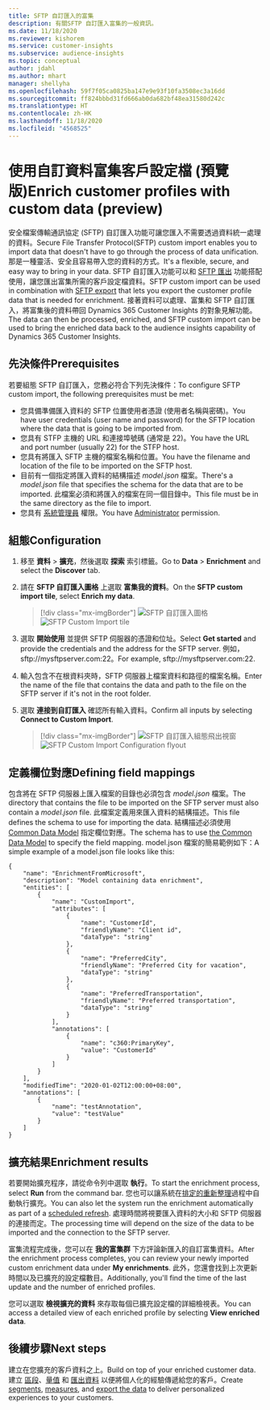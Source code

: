 ```yaml
---
title: SFTP 自訂匯入的富集
description: 有關SFTP 自訂匯入富集的一般資訊。
ms.date: 11/18/2020
ms.reviewer: kishorem
ms.service: customer-insights
ms.subservice: audience-insights
ms.topic: conceptual
author: jdahl
ms.author: mhart
manager: shellyha
ms.openlocfilehash: 59f7f05ca0825ba147e9e93f10fa3508ec3a16dd
ms.sourcegitcommit: ff824bbbd31fd666ab0da682bf48ea31580d242c
ms.translationtype: HT
ms.contentlocale: zh-HK
ms.lasthandoff: 11/18/2020
ms.locfileid: "4568525"
---
```

# <a name="enrich-customer-profiles-with-custom-data-preview"></a><span data-ttu-id="fd667-103">使用自訂資料富集客戶設定檔 (預覽版)</span><span class="sxs-lookup"><span data-stu-id="fd667-103">Enrich customer profiles with custom data (preview)</span></span>

<span data-ttu-id="fd667-104">安全檔案傳輸通訊協定 (SFTP) 自訂匯入功能可讓您匯入不需要透過資料統一處理的資料。</span><span class="sxs-lookup"><span data-stu-id="fd667-104">Secure File Transfer Protocol(SFTP) custom import enables you to import data that doesn't have to go through the process of data unification.</span></span> <span data-ttu-id="fd667-105">那是一種靈活、安全且容易帶入您的資料的方式。</span><span class="sxs-lookup"><span data-stu-id="fd667-105">It's a flexible, secure, and easy way to bring in your data.</span></span> <span data-ttu-id="fd667-106">SFTP 自訂匯入功能可以和 [SFTP 匯出](export-sftp.md) 功能搭配使用，讓您匯出富集所需的客戶設定檔資料。</span><span class="sxs-lookup"><span data-stu-id="fd667-106">SFTP custom import can be used in combination with [SFTP export](export-sftp.md) that lets you export the customer profile data that is needed for enrichment.</span></span> <span data-ttu-id="fd667-107">接著資料可以處理、富集和 SFTP 自訂匯入，將富集後的資料帶回 Dynamics 365 Customer Insights 的對象見解功能。</span><span class="sxs-lookup"><span data-stu-id="fd667-107">The data can then be processed, enriched, and SFTP custom import can be used to bring the enriched data back to the audience insights capability of Dynamics 365 Customer Insights.</span></span>

## <a name="prerequisites"></a><span data-ttu-id="fd667-108">先決條件</span><span class="sxs-lookup"><span data-stu-id="fd667-108">Prerequisites</span></span>

<span data-ttu-id="fd667-109">若要組態 SFTP 自訂匯入，您務必符合下列先決條件：</span><span class="sxs-lookup"><span data-stu-id="fd667-109">To configure SFTP custom import, the following prerequisites must be met:</span></span>

- <span data-ttu-id="fd667-110">您具備準備匯入資料的 SFTP 位置使用者憑證 (使用者名稱與密碼)。</span><span class="sxs-lookup"><span data-stu-id="fd667-110">You have user credentials (user name and password) for the SFTP location where the data that is going to be imported from.</span></span>
- <span data-ttu-id="fd667-111">您具有 STFP 主機的 URL 和連接埠號碼 (通常是 22)。</span><span class="sxs-lookup"><span data-stu-id="fd667-111">You have the URL and port number (usually 22) for the STFP host.</span></span>
- <span data-ttu-id="fd667-112">您具有將匯入 SFTP 主機的檔案名稱和位置。</span><span class="sxs-lookup"><span data-stu-id="fd667-112">You have the filename and location of the file to be imported on the SFTP host.</span></span>
- <span data-ttu-id="fd667-113">目前有一個指定將匯入資料的結構描述 *model.json* 檔案。</span><span class="sxs-lookup"><span data-stu-id="fd667-113">There's a *model.json* file that specifies the schema for the data that are to be imported.</span></span> <span data-ttu-id="fd667-114">此檔案必須和將匯入的檔案在同一個目錄中。</span><span class="sxs-lookup"><span data-stu-id="fd667-114">This file must be in the same directory as the file to import.</span></span>
- <span data-ttu-id="fd667-115">您具有 [系統管理員](permissions.md#administrator) 權限。</span><span class="sxs-lookup"><span data-stu-id="fd667-115">You have [Administrator](permissions.md#administrator) permission.</span></span>

## <a name="configuration"></a><span data-ttu-id="fd667-116">組態</span><span class="sxs-lookup"><span data-stu-id="fd667-116">Configuration</span></span>

1. <span data-ttu-id="fd667-117">移至 **資料** > **擴充**，然後選取 **探索** 索引標籤。</span><span class="sxs-lookup"><span data-stu-id="fd667-117">Go to **Data** > **Enrichment** and select the **Discover** tab.</span></span>

1. <span data-ttu-id="fd667-118">請在 **SFTP 自訂匯入圖格** 上選取 **富集我的資料**。</span><span class="sxs-lookup"><span data-stu-id="fd667-118">On the **SFTP custom import tile**, select **Enrich my data**.</span></span>

   > [!div class="mx-imgBorder"]
   > <span data-ttu-id="fd667-119">![SFTP 自訂匯入圖格](media/SFTP_Custom_Import_tile.png "SFTP 自訂匯入圖格")</span><span class="sxs-lookup"><span data-stu-id="fd667-119">![SFTP Custom Import tile](media/SFTP_Custom_Import_tile.png "SFTP Custom Import tile")</span></span>

1. <span data-ttu-id="fd667-120">選取 **開始使用** 並提供 SFTP 伺服器的憑證和位址。</span><span class="sxs-lookup"><span data-stu-id="fd667-120">Select **Get started** and provide the credentials and the address for the SFTP server.</span></span> <span data-ttu-id="fd667-121">例如，sftp://mysftpserver.com:22。</span><span class="sxs-lookup"><span data-stu-id="fd667-121">For example, sftp://mysftpserver.com:22.</span></span>

1. <span data-ttu-id="fd667-122">輸入包含不在根資料夾時，SFTP 伺服器上檔案資料和路徑的檔案名稱。</span><span class="sxs-lookup"><span data-stu-id="fd667-122">Enter the name of the file that contains the data and path to the file on the SFTP server if it's not in the root folder.</span></span>

1. <span data-ttu-id="fd667-123">選取 **連接到自訂匯入** 確認所有輸入資料。</span><span class="sxs-lookup"><span data-stu-id="fd667-123">Confirm all inputs by selecting **Connect to Custom Import**.</span></span>

   > [!div class="mx-imgBorder"]
   > <span data-ttu-id="fd667-124">![SFTP 自訂匯入組態飛出視窗](media/SFTP_Custom_Import_Configuration_flyout.png "SFTP 自訂匯入組態飛出視窗")</span><span class="sxs-lookup"><span data-stu-id="fd667-124">![SFTP Custom Import Configuration flyout](media/SFTP_Custom_Import_Configuration_flyout.png "SFTP Custom Import Configuration flyout")</span></span>

## <a name="defining-field-mappings"></a><span data-ttu-id="fd667-125">定義欄位對應</span><span class="sxs-lookup"><span data-stu-id="fd667-125">Defining field mappings</span></span> 

<span data-ttu-id="fd667-126">包含將在 SFTP 伺服器上匯入檔案的目錄也必須包含 *model.json* 檔案。</span><span class="sxs-lookup"><span data-stu-id="fd667-126">The directory that contains the file to be imported on the SFTP server must also contain a *model.json* file.</span></span> <span data-ttu-id="fd667-127">此檔案定義用來匯入資料的結構描述。</span><span class="sxs-lookup"><span data-stu-id="fd667-127">This file defines the schema to use for importing the data.</span></span> <span data-ttu-id="fd667-128">結構描述必須使用 [Common Data Model](https://docs.microsoft.com/common-data-model/) 指定欄位對應。</span><span class="sxs-lookup"><span data-stu-id="fd667-128">The schema has to use [the Common Data Model](https://docs.microsoft.com/common-data-model/) to specify the field mapping.</span></span> <span data-ttu-id="fd667-129">model.json 檔案的簡易範例如下：</span><span class="sxs-lookup"><span data-stu-id="fd667-129">A simple example of a model.json file looks like this:</span></span>

```
{
    "name": "EnrichmentFromMicrosoft",
    "description": "Model containing data enrichment",
    "entities": [
        {
            "name": "CustomImport",
            "attributes": [
                {
                    "name": "CustomerId",
                    "friendlyName": "Client id",
                    "dataType": "string"
                },
                {
                    "name": "PreferredCity",
                    "friendlyName": "Preferred City for vacation",
                    "dataType": "string"
                },
                {
                    "name": "PreferredTransportation",
                    "friendlyName": "Preferred transportation",
                    "dataType": "string"
                }
            ],
            "annotations": [
                {
                    "name": "c360:PrimaryKey",
                    "value": "CustomerId"
                }
            ]
        }
    ],
    "modifiedTime": "2020-01-02T12:00:00+08:00",
    "annotations": [
        {
            "name": "testAnnotation",
            "value": "testValue"
        }
    ]
}
```

## <a name="enrichment-results"></a><span data-ttu-id="fd667-130">擴充結果</span><span class="sxs-lookup"><span data-stu-id="fd667-130">Enrichment results</span></span>

<span data-ttu-id="fd667-131">若要開始擴充程序，請從命令列中選取 **執行**。</span><span class="sxs-lookup"><span data-stu-id="fd667-131">To start the enrichment process, select **Run** from the command bar.</span></span> <span data-ttu-id="fd667-132">您也可以讓系統在[排定的重新整理](system.md#schedule-tab)過程中自動執行擴充。</span><span class="sxs-lookup"><span data-stu-id="fd667-132">You can also let the system run the enrichment automatically as part of a [scheduled refresh](system.md#schedule-tab).</span></span> <span data-ttu-id="fd667-133">處理時間將視要匯入資料的大小和 SFTP 伺服器的連接而定。</span><span class="sxs-lookup"><span data-stu-id="fd667-133">The processing time will depend on the size of the data to be imported and the connection to the SFTP server.</span></span>

<span data-ttu-id="fd667-134">富集流程完成後，您可以在 **我的富集群** 下方評論新匯入的自訂富集資料。</span><span class="sxs-lookup"><span data-stu-id="fd667-134">After the enrichment process completes, you can review your newly imported custom enrichment data under **My enrichments**.</span></span> <span data-ttu-id="fd667-135">此外，您還會找到上次更新時間以及已擴充的設定檔數目。</span><span class="sxs-lookup"><span data-stu-id="fd667-135">Additionally, you'll find the time of the last update and the number of enriched profiles.</span></span>

<span data-ttu-id="fd667-136">您可以選取 **檢視擴充的資料** 來存取每個已擴充設定檔的詳細檢視表。</span><span class="sxs-lookup"><span data-stu-id="fd667-136">You can access a detailed view of each enriched profile by selecting **View enriched data**.</span></span>

## <a name="next-steps"></a><span data-ttu-id="fd667-137">後續步驟</span><span class="sxs-lookup"><span data-stu-id="fd667-137">Next steps</span></span>

<span data-ttu-id="fd667-138">建立在您擴充的客戶資料之上。</span><span class="sxs-lookup"><span data-stu-id="fd667-138">Build on top of your enriched customer data.</span></span> <span data-ttu-id="fd667-139">建立 [區段](segments.md)、[量值](measures.md) 和 [匯出資料](export-destinations.md) 以便將個人化的經驗傳遞給您的客戶。</span><span class="sxs-lookup"><span data-stu-id="fd667-139">Create [segments](segments.md), [measures](measures.md), and [export the data](export-destinations.md) to deliver personalized experiences to your customers.</span></span>



